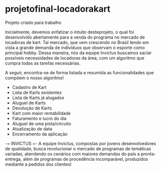 # projetofinal-locadorakart
Projeto criado para trabalho 

Inicialmente, devemos enfatizar o intuito desteprojeto, o qual foi desenvolvido abertamente para a venda do programa no mercado de locadoras de kart. Tal mercado, que vem crescendo no Brasil tendo em vista a grande demanda de indivíduos que observam o esporte como principal hobby. Dessa maneira, nós da equipe Invictus buscamos saciar possíveis necessidades de locadoras da área, com um algoritmo que cumpra todas as tarefas necessárias. 

A seguir, encontra-se de forma listada e resumida as funcionalidades que compõem o nosso algoritmo!
- Cadastro de Kart
- Lista de Karts existentes
- Lista de Karts já alugados
- Aluguel de Karts
- Devolução de Karts
- Kart com maior rentabilidade
- Faturamento e lucro do dia
- Aluguel de uma pista/circuito 
- Atualização de data
- Encerramento da aplicação 

-= INVICTUS =-
A equipe Invictus, compostas por jovens desenvolvedores de qualidade, busca revolucionar o mercado de programas de temáticas variadas, atendendo os cenários com maiores demandas do país a pronta-entrega, além de programas de procedência incomparável, produzidos mediante a pedidos dos clientes!
